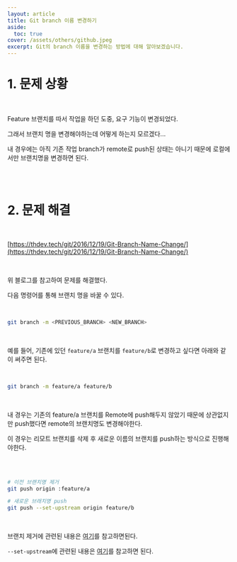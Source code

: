 ```yaml
---
layout: article
title: Git branch 이름 변경하기
aside:
  toc: true
cover: /assets/others/github.jpeg
excerpt: Git의 branch 이름을 변경하는 방법에 대해 알아보겠습니다.
---
```


# 1. 문제 상황

<br>

Feature 브랜치를 따서 작업을 하던 도중, 요구 기능이 변경되었다. 

그래서 브랜치 명을 변경해야하는데 어떻게 하는지 모르겠다... 

내 경우에는 아직 기존 작업 branch가 remote로 push된 상태는 아니기 때문에 로컬에서만 브랜치명을 변경하면 된다. 

<br>

<br>

# 2. 문제 해결 

<br>

[https://thdev.tech/git/2016/12/19/Git-Branch-Name-Change/](https://thdev.tech/git/2016/12/19/Git-Branch-Name-Change/)

<br>

위 블로그를 참고하여 문제를 해결했다. 

다음 명령어를 통해 브랜치 명을 바꿀 수 있다. 

<br>

```bash
git branch -m <PREVIOUS_BRANCH> <NEW_BRANCH>
```

<br>

예를 들어, 기존에 있던 `feature/a` 브랜치를 `feature/b`로 변경하고 싶다면 아래와 같이 써주면 된다. 

<br>

```bash
git branch -m feature/a feature/b
```

<br>

내 경우는 기존의 feature/a 브랜치를 Remote에 push해두지 않았기 때문에 상관없지만 push했다면 remote의 브랜치명도 변경해야한다. 

이 경우는 리모트 브랜치를 삭제 후 새로운 이름의 브랜치를 push하는 방식으로 진행해야한다. 

<br> 

```bash
# 이전 브랜치명 제거 
git push origin :feature/a 

# 새로운 브래치명 push 
git push --set-upstream origin feature/b
```

<br>

브랜치 제거에 관련된 내용은 [여기](https://remagine.tistory.com/17)를 참고하면된다. 

`--set-upstream`에 관련된 내용은 [여기](https://velog.io/@ddoobukk2/upstreamorigin-%EC%B0%A8%EC%9D%B4-git-push-upstream-error)를 참고하면 된다.

<br>

<br>